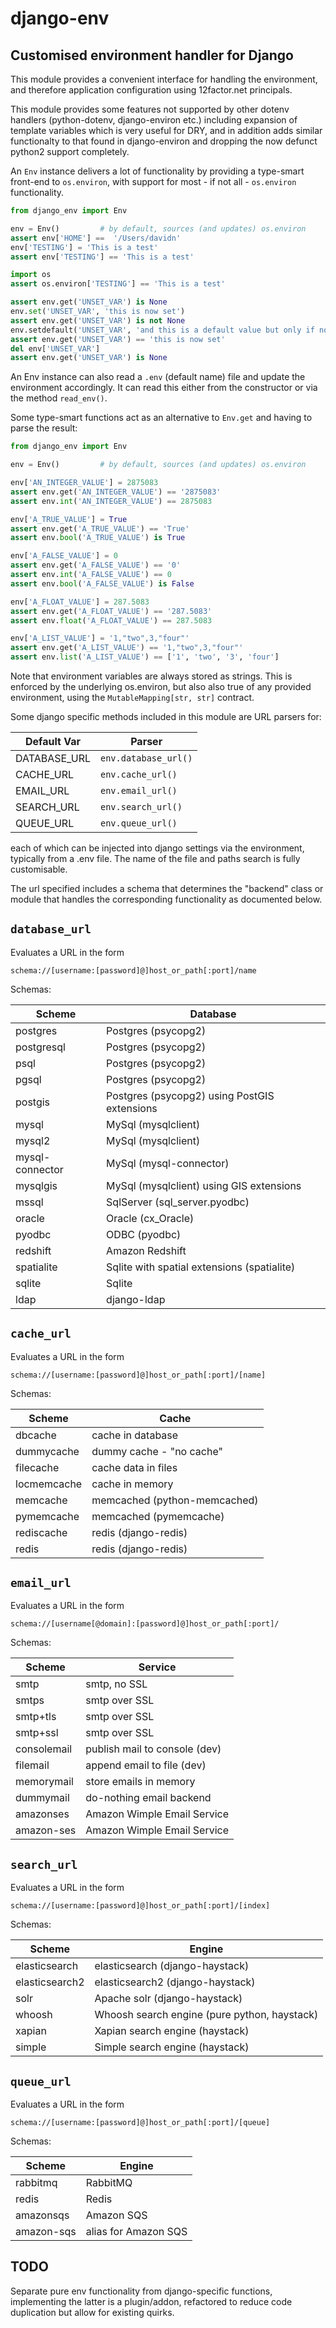 # django-env
## Customised environment handler for Django

This module provides a convenient interface for handling the environment,
and therefore application configuration using 12factor.net principals.

This module provides some features not supported by other dotenv handlers
(python-dotenv, django-environ etc.) including expansion of template variables 
which is very useful for DRY, and in addition adds similar functionalty to 
that found in django-environ and dropping the now defunct python2 support 
completely.

An `Env` instance delivers a lot of functionality by providing a type-smart
front-end to `os.environ`, with support for most - if not all - `os.environ`
functionality.
```python
from django_env import Env

env = Env()         # by default, sources (and updates) os.environ
assert env['HOME'] ==  '/Users/davidn'
env['TESTING'] = 'This is a test'
assert env['TESTING'] == 'This is a test'

import os
assert os.environ['TESTING'] == 'This is a test'

assert env.get('UNSET_VAR') is None
env.set('UNSET_VAR', 'this is now set')
assert env.get('UNSET_VAR') is not None
env.setdefault('UNSET_VAR', 'and this is a default value but only if not set')
assert env.get('UNSET_VAR') == 'this is now set'
del env['UNSET_VAR']
assert env.get('UNSET_VAR') is None
```
An Env instance can also read a `.env` (default name) file and update the
environment accordingly.
It can read this either from the constructor or via the method `read_env()`.

Some type-smart functions act as an alternative to `Env.get` and having to
parse the result:
```python
from django_env import Env

env = Env()         # by default, sources (and updates) os.environ

env['AN_INTEGER_VALUE'] = 2875083
assert env.get('AN_INTEGER_VALUE') == '2875083'
assert env.int('AN_INTEGER_VALUE') == 2875083

env['A_TRUE_VALUE'] = True
assert env.get('A_TRUE_VALUE') == 'True'
assert env.bool('A_TRUE_VALUE') is True

env['A_FALSE_VALUE'] = 0
assert env.get('A_FALSE_VALUE') == '0'
assert env.int('A_FALSE_VALUE') == 0
assert env.bool('A_FALSE_VALUE') is False 

env['A_FLOAT_VALUE'] = 287.5083
assert env.get('A_FLOAT_VALUE') == '287.5083'
assert env.float('A_FLOAT_VALUE') == 287.5083

env['A_LIST_VALUE'] = '1,"two",3,"four"'
assert env.get('A_LIST_VALUE') == '1,"two",3,"four"'
assert env.list('A_LIST_VALUE') == ['1', 'two', '3', 'four']

```
Note that environment variables are always stored as strings. This is
enforced by the underlying os.environ, but also also true of any provided
environment, using the `MutableMapping[str, str]` contract.


Some django specific methods included in this module are URL parsers for:

| Default Var    | Parser
|----------------|----------------------- 
| DATABASE_URL   | `env.database_url()`
| CACHE_URL      | `env.cache_url()`
| EMAIL_URL      | `env.email_url()`
| SEARCH_URL     | `env.search_url()`
| QUEUE_URL      | `env.queue_url()`

each of which can be injected into django settings via the environment, typically
from a .env file. The name of the file and paths search is fully customisable.

The url specified includes a schema that determines the "backend" class or module
that handles the corresponding functionality as documented below.

## `database_url`
Evaluates a URL in the form 
```
schema://[username:[password]@]host_or_path[:port]/name
```
Schemas:

| Scheme          | Database
|-----------------|----------------------
| postgres        | Postgres (psycopg2)
| postgresql      | Postgres (psycopg2)
| psql            | Postgres (psycopg2)
| pgsql           | Postgres (psycopg2)
| postgis         | Postgres (psycopg2) using PostGIS extensions
| mysql           | MySql (mysqlclient) 
| mysql2          | MySql (mysqlclient)
| mysql-connector | MySql (mysql-connector)
| mysqlgis        | MySql (mysqlclient) using GIS extensions
| mssql           | SqlServer (sql_server.pyodbc)
| oracle          | Oracle (cx_Oracle)
| pyodbc          | ODBC (pyodbc)
| redshift        | Amazon Redshift
| spatialite      | Sqlite with spatial extensions (spatialite)
| sqlite          | Sqlite
| ldap            | django-ldap

## `cache_url`
Evaluates a URL in the form
```
schema://[username:[password]@]host_or_path[:port]/[name]
```
Schemas:

| Scheme          | Cache
|-----------------|----------------------
| dbcache         | cache in database
| dummycache      | dummy cache - "no cache" 
| filecache       | cache data in files
| locmemcache     | cache in memory
| memcache        | memcached (python-memcached)
| pymemcache      | memcached (pymemcache)
| rediscache      | redis (django-redis)
| redis           | redis (django-redis)

## `email_url`
Evaluates a URL in the form
```
schema://[username[@domain]:[password]@]host_or_path[:port]/
```
Schemas:

| Scheme          | Service
|-----------------|----------------------
| smtp            | smtp, no SSL
| smtps           | smtp over SSL
| smtp+tls        | smtp over SSL
| smtp+ssl        | smtp over SSL
| consolemail     | publish mail to console (dev)
| filemail        | append email to file (dev)
| memorymail      | store emails in memory
| dummymail       | do-nothing email backend
| amazonses       | Amazon Wimple Email Service
| amazon-ses      | Amazon Wimple Email Service

## `search_url`
Evaluates a URL in the form
```
schema://[username:[password]@]host_or_path[:port]/[index]
```
Schemas:

| Scheme          | Engine
|-----------------|----------------------
| elasticsearch   | elasticsearch (django-haystack)
| elasticsearch2  | elasticsearch2 (django-haystack)
| solr            | Apache solr (django-haystack)
| whoosh          | Whoosh search engine (pure python, haystack)
| xapian          | Xapian search engine (haystack)
| simple          | Simple search engine (haystack)

## `queue_url`
Evaluates a URL in the form
```
schema://[username:[password]@]host_or_path[:port]/[queue]
```
Schemas:

| Scheme          | Engine
|-----------------|----------------------
| rabbitmq        | RabbitMQ
| redis           | Redis
| amazonsqs       | Amazon SQS
| amazon-sqs      | alias for Amazon SQS

## TODO
Separate pure env functionality from django-specific functions, implementing
the latter is a plugin/addon, refactored to reduce code duplication but allow
for existing quirks.
